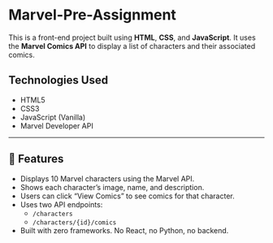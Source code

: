 # Marvel-Pre-Assignment

This is a front-end project built using **HTML**, **CSS**, and **JavaScript**. It uses the **Marvel Comics API** to display a list of characters and their associated comics.
## Technologies Used

- HTML5
- CSS3
- JavaScript (Vanilla)
- Marvel Developer API

---

## 🎯 Features

- Displays 10 Marvel characters using the Marvel API.
- Shows each character’s image, name, and description.
- Users can click “View Comics” to see comics for that character.
- Uses two API endpoints:
  - `/characters`
  - `/characters/{id}/comics`
- Built with zero frameworks. No React, no Python, no backend.


